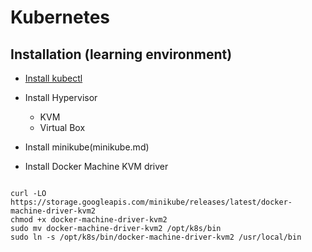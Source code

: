 # Kubernetes

## Installation (learning environment)

- [Install kubectl](kubectl.md)
- Install Hypervisor
  - KVM
  - Virtual Box
- Install minikube(minikube.md)

- Install Docker Machine KVM driver
```

curl -LO https://storage.googleapis.com/minikube/releases/latest/docker-machine-driver-kvm2
chmod +x docker-machine-driver-kvm2
sudo mv docker-machine-driver-kvm2 /opt/k8s/bin
sudo ln -s /opt/k8s/bin/docker-machine-driver-kvm2 /usr/local/bin
```
